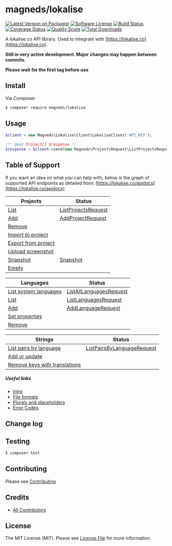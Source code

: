 # magneds/lokalise

[![Latest Version on Packagist][ico-version]][link-packagist]
[![Software License][ico-license]](LICENSE.md)
[![Build Status][ico-travis]][link-travis]
[![Coverage Status][ico-scrutinizer]][link-scrutinizer]
[![Quality Score][ico-code-quality]][link-code-quality]
[![Total Downloads][ico-downloads]][link-downloads]

A lokalise.co API library. Used to integrate with [https://lokalise.co](https://lokalise.co).

__Still in very active development. Major changes may happen between commits.__ 

__Please wait for the first tag before use__

## Install
Via Composer

```bash
$ composer require magneds/lokalise
```

## Usage

```php
$client = new Magneds\Lokalise\Client\LokaliseClient('API_KEY');

/** @var Project[] $response */
$response = $client->send(new Magneds\Project\Request\ListProjectsRequest());
```

## Table of Support
If you want an idea on what you can help with, below is the graph of supported API endpoints as detailed
from: [https://lokalise.co/apidocs](https://lokalise.co/apidocs)

|Projects|Status|
|---|---|
|[List](https://lokalise.co/apidocs#ls_projects)|[ListProjectsRequest](src/Project/Request/ListProjectsRequest.php)|
|[Add](https://lokalise.co/apidocs#add_project)|[AddProjectRequest](src/Project/Request/AddProjectRequest.php)|
|[Remove](https://lokalise.co/apidocs#rm_project)||
|[Import to project](https://lokalise.co/apidocs#import)||
|[Export from project](https://lokalise.co/apidocs#export)||
|[Upload screenshot](https://lokalise.co/apidocs#screenshot)||
|[Snapshot](https://lokalise.co/apidocs#snapshot)|[Snapshot](src/Project/Request/SnapshotRequest.php)|
|[Empty](https://lokalise.co/apidocs#empty)||

|Languages|Status|
|---|---|
|[List system languages](https://lokalise.co/apidocs#ls_syslangs)|[ListAllLanguagesRequest](src/Language/Request/ListAllLanguagesRequest.php)|
|[List](https://lokalise.co/apidocs#ls_langs)|[ListLanguagesRequest](src/Language/Request/ListLanguagesRequest.php)|
|[Add](https://lokalise.co/apidocs#add_langs)|[AddLanguageRequest](src/Language/Request/AddLanguageRequest.php)|
|[Set properties](https://lokalise.co/apidocs#set_lang)||
|[Remove](https://lokalise.co/apidocs#rm_langs)||

|Strings|Status|
|---|---|
|[List pairs by language](https://lokalise.co/apidocs#ls_strings)|[ListPairsByLanguageRequest](src/TranslateString/Request/ListPairsByLanguageRequest.php)|
|[Add or update](https://lokalise.co/apidocs#set)||
|[Remove keys with translations](https://lokalise.co/apidocs#rm_keys)||


##### Useful links
- [Intro](https://lokalise.co/apidocs#intro)
- [File formats](https://lokalise.co/apidocs#file_formats)
- [Plurals and placeholders](https://lokalise.co/apidocs#pl_ph_formats)
- [Error Codes](https://lokalise.co/apidocs#errors)



## Change log

## Testing
```bash
$ composer test
```

## Contributing

Please see [Contributing](CONTRIBUTING.md)


## Credits

- [All Contributors][link-contributors]

## License

The MIT License (MIT). Please see [License File](LICENSE.md) for more information.


[ico-version]: https://img.shields.io/packagist/v/magneds/lokalise.svg?style=flat-square
[ico-license]: https://img.shields.io/badge/license-MIT-brightgreen.svg?style=flat-square
[ico-travis]: https://img.shields.io/travis/magneds/lokalise/master.svg?style=flat-square
[ico-scrutinizer]: https://img.shields.io/scrutinizer/coverage/g/magneds/lokalise.svg?style=flat-square
[ico-code-quality]: https://img.shields.io/scrutinizer/g/magneds/lokalise.svg?style=flat-square
[ico-downloads]: https://img.shields.io/packagist/dt/magneds/lokalise.svg?style=flat-square

[link-packagist]: https://packagist.org/packages/magneds/lokalise
[link-travis]: https://travis-ci.org/magneds/lokalise
[link-scrutinizer]: https://scrutinizer-ci.com/g/magneds/lokalise/code-structure
[link-code-quality]: https://scrutinizer-ci.com/g/magneds/lokalise
[link-downloads]: https://packagist.org/packages/magneds/lokalise
[link-author]: https://github.com/magneds
[link-contributors]: ../../contributors
